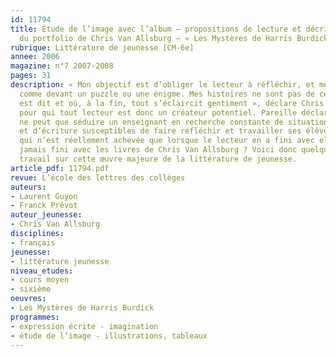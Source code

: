 ```yaml
---
id: 11794
title: Étude de l’image avec l’album – propositions de lecture et décriture autour
  du portfolio de Chris Van Allsburg – « Les Mystères de Harris Burdick » 
rubrique: Littérature de jeunesse [CM-6e]
annee: 2006
magazine: n°7 2007-2008
pages: 31
description: « Mon objectif est d’obliger le lecteur à réfléchir, et même à travailler,
  comme devant un puzzle ou une énigme. Mes histoires ne sont pas de celles où tout
  est dit et où, à la fin, tout s’éclaircit gentiment », déclare Chris Van Allsburg,
  pour qui tout lecteur est donc un créateur potentiel. Pareille déclaration d’intention
  ne peut que séduire un enseignant en recherche constante de situations de lecture
  et d’écriture susceptibles de faire réfléchir et travailler ses élèves sur une œuvre
  qui n’est réellement achevée que lorsque le lecteur en a fini avec elle. Et en a-t-on
  jamais fini avec les livres de Chris Van Allsburg ? Voici donc quelques pistes de
  travail sur cette œuvre majeure de la littérature de jeunesse.
article_pdf: 11794.pdf
revue: L’école des lettres des collèges
auteurs:
- Laurent Guyon
- Franck Prévot
auteur_jeunesse:
- Chris Van Allsburg
disciplines:
- français
jeunesse:
- littérature jeunesse
niveau_etudes:
- cours moyen
- sixième
oeuvres:
- Les Mystères de Harris Burdick
programmes:
- expression écrite - imagination
- étude de l’image - illustrations, tableaux
---
```

